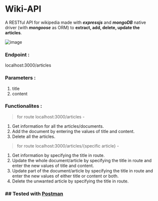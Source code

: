 # **Wiki-API**
A RESTful API for wikipedia made with ***expressjs*** and ***mongoDB*** native driver (with ***mongoose*** as ORM) to **extract, add, delete, update the articles**.

![image](https://user-images.githubusercontent.com/85562020/126122452-7b6b36c7-da6e-40f9-8eb0-76b7bc8e507c.png)


### Endpoint :
localhost:3000/articles

### Parameters :
1. title
2. content

### Functionalites :
> for route localhost:3000/articles -
1. Get information for all the articles/documents.
2. Add the document by entering the values of title and content.
3. Delete all the articles.

> for route localhost:3000/articles/{specific article} -
1. Get information by specifying the title in route.
2. Update the whole document/article by specifying the title in route and enter the new values of title and content.
3. Update part of the document/article by specifying the title in route and enter the new values of either title or content or both.
4. Delete the unwanted article by specifying the title in route.


### ## Tested with [Postman](https://www.postman.com/)

